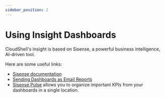 ```yaml
---
sidebar_position: 2
---
```


# Using Insight Dashboards

CloudShell's Insight is based on Sisense, a powerful business intelligence, AI-driven tool.

Here are some useful links:

- [Sisense documentation](https://documentation.sisense.com/)
- [Sending Dashboards as Email Reports](https://documentation.sisense.com/latest/reporting/send-email-dash-report.htm#gsc.tab=0)
- [Sisense Pulse](https://documentation.sisense.com/8-6/sisense-pulse-and-alerting/sisense-pulse.htm#gsc.tab=0) allows you to organize important KPIs from your dashboards in a single location.